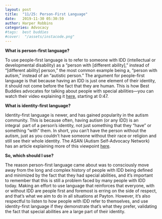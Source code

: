 ```yaml
---
layout: post
title:  "11/25: Person-First Language"
date:   2019-11-30 05:30:59
author: Harper Robbins
categories: Advocacy
#tags:	best buddies
#cover:  "/assets/instacode.png"
---
```

**What is person-first language?**

To use people-first language is to refer to someone with IDD (intellectual or developmental disability) as a “person with [different ability],” instead of “[different ability] person,” the most common example being a, “person with autism,” instead of an “autistic person.” The argument for people-first language is that because having an IDD is just one element of their identity, it should not come before the fact that they are human. This is how Best Buddies advocates for talking about people with special abilities—you can watch their video explaining it [here](https://www.youtube.com/watch?v=JPft0oW6MB0), starting at 0:47. 

**What is identity-first language?**

Identity-first language is newer, and has gained popularity in the autism community. This is because often, having autism (or any IDD) is an integral  part of a person’s identity, not just something that they “have” or something “with” them. In short, you can’t have the person without the autism, just as you couldn’t have someone without their race or religion and still see their whole identity. The ASAN (Autism Self-Advocacy Network) has an article explaining more of this viewpoint [here](https://autisticadvocacy.org/about-asan/identity-first-language/).

**So, which should I use?**

The reason person-first language came about was to consciously move away from the long and complex history of people with IDD being defined and minimized by the fact that they had special abilities, and it’s important to remember that this is still a problem faced by many people with IDD today. Making an effort to use language that reinforces that everyone, with or without IDD are people first and foremost is erring on the side of respect, and that’s what we aim to do in all situations at Payton. However, it’s also respectful to listen to how people with IDD refer to themselves, and use identity-first language if they demonstrate that’s what they prefer, validating the fact that special abilities are a large part of their identity.
